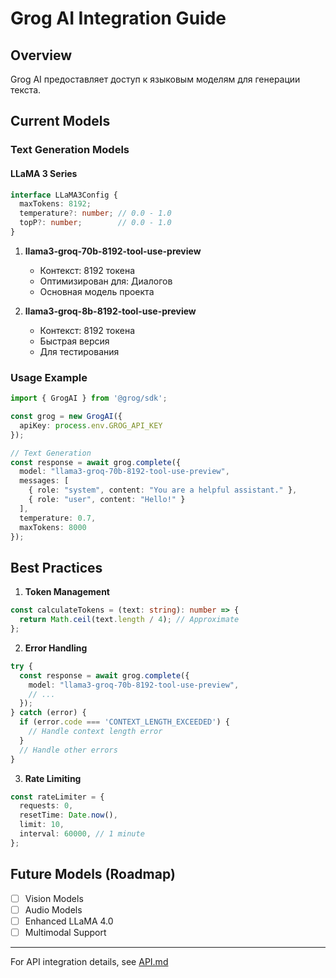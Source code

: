 # Grog AI Integration Guide

## Overview
Grog AI предоставляет доступ к языковым моделям для генерации текста.

## Current Models

### Text Generation Models

#### LLaMA 3 Series
```typescript
interface LLaMA3Config {
  maxTokens: 8192;
  temperature?: number; // 0.0 - 1.0
  topP?: number;        // 0.0 - 1.0
}
```

1. **llama3-groq-70b-8192-tool-use-preview**
   - Контекст: 8192 токена
   - Оптимизирован для: Диалогов
   - Основная модель проекта

2. **llama3-groq-8b-8192-tool-use-preview**
   - Контекст: 8192 токена
   - Быстрая версия
   - Для тестирования

### Usage Example

```typescript
import { GrogAI } from '@grog/sdk';

const grog = new GrogAI({
  apiKey: process.env.GROG_API_KEY
});

// Text Generation
const response = await grog.complete({
  model: "llama3-groq-70b-8192-tool-use-preview",
  messages: [
    { role: "system", content: "You are a helpful assistant." },
    { role: "user", content: "Hello!" }
  ],
  temperature: 0.7,
  maxTokens: 8000
});
```

## Best Practices

1. **Token Management**
```typescript
const calculateTokens = (text: string): number => {
  return Math.ceil(text.length / 4); // Approximate
};
```

2. **Error Handling**
```typescript
try {
  const response = await grog.complete({
    model: "llama3-groq-70b-8192-tool-use-preview",
    // ...
  });
} catch (error) {
  if (error.code === 'CONTEXT_LENGTH_EXCEEDED') {
    // Handle context length error
  }
  // Handle other errors
}
```

3. **Rate Limiting**
```typescript
const rateLimiter = {
  requests: 0,
  resetTime: Date.now(),
  limit: 10,
  interval: 60000, // 1 minute
};
```

## Future Models (Roadmap)
- [ ] Vision Models
- [ ] Audio Models
- [ ] Enhanced LLaMA 4.0
- [ ] Multimodal Support

---
For API integration details, see [API.md](./API.md)
